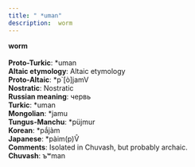 ```yaml
---
title: " *uman"
description:  worm
---
```

<strong> worm</strong><br><br>
<strong>Proto-Turkic</strong>:  *uman<br>
<strong>Altaic etymology</strong>:  Altaic etymology<br>
<strong> Proto-Altaic</strong>:  *p`[ò]jamV<br>
<strong>Nostratic</strong>:  Nostratic<br>
<strong>Russian meaning</strong>:  червь<br>
<strong>Turkic</strong>:  *uman<br>
<strong>Mongolian</strong>:  *jamu<br>
<strong>Tungus-Manchu</strong>:  *püjmur<br>
<strong>Korean</strong>:  *pắjàm<br>
<strong>Japanese</strong>:  *pàim(p)V̂<br>
<strong>Comments</strong>:  Isolated in Chuvash, but probably archaic.<br>
<strong>Chuvash</strong>:  ъʷman<br>


